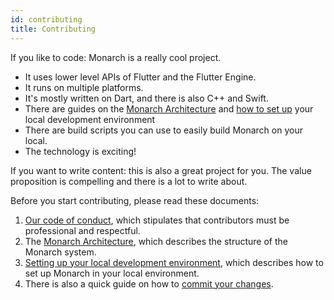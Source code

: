 ```yaml
---
id: contributing
title: Contributing
---
```


If you like to code: Monarch is a really cool project. 
- It uses lower level APIs of Flutter and the Flutter Engine. 
- It runs on multiple platforms. 
- It's mostly written on Dart, and there is also C++ and Swift. 
- There are guides on the [Monarch Architecture](https://github.com/Dropsource/monarch/wiki/Monarch-Architecture) and [how to set up](https://github.com/Dropsource/monarch/wiki/Setting-up-your-local-development-environment) your local development environment
- There are build scripts you can use to easily build Monarch on your local. 
- The technology is exciting!

If you want to write content: this is also a great project for you. The value proposition is compelling and there is a lot to write about.


<!--GOTCHA: the content of this page should match CONTRIBUTING.md in the monarch repo-->

Before you start contributing,
please read these documents:

1. [Our code of conduct](https://github.com/Dropsource/monarch/blob/main/CODE_OF_CONDUCT.md), which stipulates that contributors must be professional and respectful.
2. The [Monarch Architecture](https://github.com/Dropsource/monarch/wiki/Monarch-Architecture), which describes the structure of the Monarch system.
3. [Setting up your local development environment](https://github.com/Dropsource/monarch/wiki/Setting-up-your-local-development-environment), which describes how to set up Monarch in your local environment.
4. There is also a quick guide on how to [commit your changes](https://github.com/Dropsource/monarch/wiki/Commit-your-changes).
